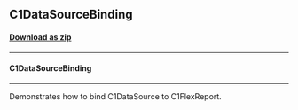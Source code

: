 ## C1DataSourceBinding
#### [Download as zip](https://grapecity.github.io/DownGit/#/home?url=https://github.com/GrapeCity/ComponentOne-WPF-Samples/tree/master/NET_4.6.2/C1.WPF.FlexReport/CS/C1DataSourceBinding)
____
#### C1DataSourceBinding
____
Demonstrates how to bind C1DataSource to C1FlexReport.
